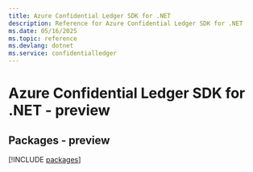 ```yaml
---
title: Azure Confidential Ledger SDK for .NET
description: Reference for Azure Confidential Ledger SDK for .NET
ms.date: 05/16/2025
ms.topic: reference
ms.devlang: dotnet
ms.service: confidentialledger
---
```

# Azure Confidential Ledger SDK for .NET - preview
## Packages - preview
[!INCLUDE [packages](confidential-ledger-index.md)]